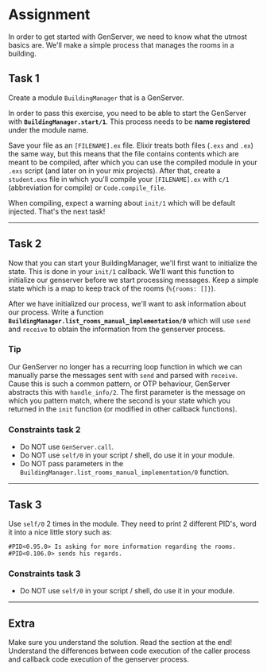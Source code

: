 # Assignment

In order to get started with GenServer, we need to know what the utmost basics are. We'll make a simple process that manages the rooms in a building.

## Task 1

Create a module `BuildingManager` that is a GenServer.

In order to pass this exercise, you need to be able to start the GenServer with __`BuildingManager.start/1`__. This process needs to be __name registered__ under the module name.

Save your file as an `[FILENAME].ex` file. Elixir treats both files (`.exs` and `.ex`) the same way, but this means that the file contains contents which are meant to be compiled, after which you can use the compiled module in your `.exs` script (and later on in your mix projects). After that, create a `student.exs` file in which you'll compile your `[FILENAME].ex` with `c/1` (abbreviation for compile) or `Code.compile_file`.

When compiling, expect a warning about `init/1` which will be default injected. That's the next task!

---

## Task 2

Now that you can start your BuildingManager, we'll first want to initialize the state. This is done in your `init/1` callback. We'll want this function to initialize our genserver before we start processing messages. Keep a simple state which is a map to keep track of the rooms (`%{rooms: []}`).

After we have initialized our process, we'll want to ask information about our process. Write a function __`BuildingManager.list_rooms_manual_implementation/0`__ which will use `send` and `receive` to obtain the information from the genserver process.

### Tip

Our GenServer no longer has a recurring loop function in which we can manually parse the messages sent with `send` and parsed with `receive`. Cause this is such a common pattern, or OTP behaviour, GenServer abstracts this with `handle_info/2`. The first parameter is the message on which you pattern match, where the second is your state which you returned in the `init` function (or modified in other callback functions).

### Constraints task 2

* Do NOT use `GenServer.call`.
* Do NOT use `self/0` in your script / shell, do use it in your module.
* Do NOT pass parameters in the `BuildingManager.list_rooms_manual_implementation/0` function.

---

## Task 3

Use `self/0` 2 times in the module. They need to print 2 different PID's, word it into a nice little story such as:

```text
#PID<0.95.0> Is asking for more information regarding the rooms.
#PID<0.106.0> sends his regards.
```

### Constraints task 3

* Do NOT use `self/0` in your script / shell, do use it in your module.

---

## Extra

Make sure you understand the solution. Read the section at the end! Understand the differences between code execution of the caller process and callback code execution of the genserver process.
